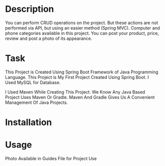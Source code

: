 # Description

You can perform CRUD operations on the project. 
But these actions are not performed via API, but using an easier method (Spring MVC).
Computer and phone categories available in this project.
You can post your product, price, review and post a photo of its appearance.

# Task
This Project is Created Using Spring Boot Framework of Java Programming Language. 
This Project is My First Project Created Using Spring Boot. 
I Used MySQL for Database.

I Used Maven While Creating This Project. 
We Know Any Java Based Project Uses Maven Or Gradle. 
Maven And Gradle Gives Us A Convenient Management Of Java Projects.

# Installation

# Usage
Photo Available in Guides File for Project Use
